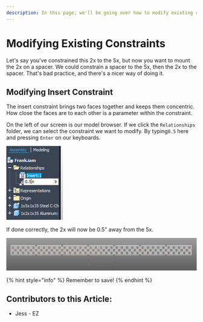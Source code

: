 ```yaml
---
description: In this page, we'll be going over how to modify existing constraints.
---
```


# Modifying Existing Constraints

Let's say you've constrained this 2x to the 5x, but now you want to mount the 2x on a spacer.  We could constrain a spacer to the 5x, then the 2x to the spacer.  That's bad practice, and there's a nicer way of doing it. 

## Modifying Insert Constraint

The insert constraint brings two faces together and keeps them concentric.  How close the faces are to each other is a parameter within the constraint. 

On the left of our screen is our model browser.  If we click the `Relationships` folder, we can select the constraint we want to modify.  By typing`0.5` here and pressing `Enter` on our keyboards. 

![Insert Constraint Parameter](<../../../.gitbook/assets/image (61).png>)

If done correctly, the 2x will now be 0.5" away from the 5x. 

![2x is Raised 0.5"](<../../../.gitbook/assets/image (62).png>)

{% hint style="info" %}
Remember to save!
{% endhint %}



## Contributors to this Article:

* Jess - EZ
